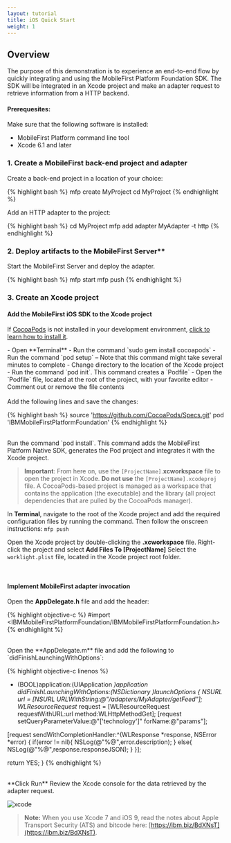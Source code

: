 ```yaml
---
layout: tutorial
title: iOS Quick Start
weight: 1
---
```


## Overview
The purpose of this demonstration is to experience an end-to-end flow by quickly integrating and using the MobileFirst Platform Foundation SDK.
The SDK will be integrated in an Xcode project and make an adapter request to retrieve information from a HTTP backend.

#### Prerequesites:
Make sure that the following software is installed:

* MobileFirst Platform command line tool
* Xcode 6.1 and later

### 1. Create a MobileFirst back-end project and adapter
Create a back-end project in a location of your choice:

{% highlight bash %}
mfp create MyProject
cd MyProject
{% endhighlight %}

Add an HTTP adapter to the project:

{% highlight bash %}
cd MyProject
mfp add adapter MyAdapter -t http
{% endhighlight %}

### 2. Deploy artifacts to the MobileFirst Server**
Start the MobileFirst Server and deploy the adapter.

{% highlight bash %}
mfp start
mfp push
{% endhighlight %}

### 3. Create an Xcode project

#### Add the MobileFirst iOS SDK to the Xcode project

If [CocoaPods](http://guides.cocoapods.org/) is not installed in your development environment, <a href="#cocoapods-instructions" data-toggle="collapse" href="#cocoapods-install" aria-expanded="false" aria-controls="cocoapods-install">click to learn how to install it</a>.

<div id="cocoapods-install" class="collapse" markdown="1">
- Open **Terminal**
- Run the command `sudo gem install cocoapods`
- Run the command `pod setup` – Note that this command might take several minutes to complete
- Change directory to the location of the Xcode project
- Run the command `pod init`. This command creates a `Podfile`
- Open the `Podfile` file, located at the root of the project, with your favorite editor
- Comment out or remove the file contents
</div>

<br>
Add the following lines and save the changes:

{% highlight bash %}
source 'https://github.com/CocoaPods/Specs.git'
pod 'IBMMobileFirstPlatformFoundation'
{% endhighlight %}

<br>
Run the command `pod install`. This command adds the MobileFirst Platform Native SDK, generates the Pod project and integrates it with the Xcode project.

> **Important**: From here on, use the ``[ProjectName]``.**xcworkspace** file to open the project in Xcode. **Do not use** the ``[ProjectName].xcodeproj`` file. A CocoaPods-based project is managed as a workspace that contains the application (the executable) and the library (all project dependencies that are pulled by the CocoaPods manager).

In **Terminal**, navigate to the root of the Xcode project and add the required configuration files by running the command. Then follow the onscreen instructions:
`mfp push`

Open the Xcode project by double-clicking the **.xcworkspace** file.
Right-click the project and select **Add Files To [ProjectName]**
Select the `worklight.plist` file, located in the Xcode project root folder.

<br>

#### Implement MobileFirst adapter invocation
Open the **AppDelegate.h** file and add the header:

{% highlight objective-c %}
#import <IBMMobileFirstPlatformFoundation/IBMMobileFirstPlatformFoundation.h>
{% endhighlight %}

<br>
Open the **AppDelegate.m** file and add the following to `didFinishLaunchingWithOptions`:

{% highlight objective-c linenos %}
 - (BOOL)application:(UIApplication *)application didFinishLaunchingWithOptions:(NSDictionary *)launchOptions {
  NSURL* url = [NSURL URLWithString:@"/adapters/MyAdapter/getFeed"];
  WLResourceRequest* request = [WLResourceRequest requestWithURL:url method:WLHttpMethodGet];
  [request setQueryParameterValue:@"['technology']" forName:@"params"];

  [request sendWithCompletionHandler:^(WLResponse *response, NSError *error) {
      if(error != nil){
           NSLog(@"%@",error.description);
      }
      else{
          NSLog(@"%@",response.responseJSON);
      }
  }];

  return YES;
}
{% endhighlight %}

<br>
**Click Run**
Review the Xcode console for the data retrieved by the adapter request.

![xcode](ios-quick-start-result.png)

> **Note:** When you use Xcode 7 and iOS 9, read the notes about Apple Transport Security (ATS) and bitcode here: [https://ibm.biz/BdXNsT](https://ibm.biz/BdXNsT).
